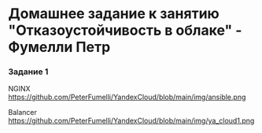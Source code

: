 # Домашнее задание к занятию "Отказоустойчивость в облаке" - Фумелли Петр

### Задание 1



NGINX
<https://github.com/PeterFumelli/YandexCloud/blob/main/img/ansible.png>

Balancer
<https://github.com/PeterFumelli/YandexCloud/blob/main/img/ya_cloud1.png>

